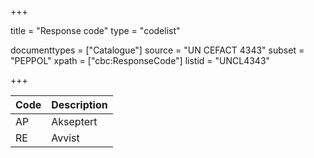 +++

title = "Response code"
type = "codelist"

documenttypes = ["Catalogue"]
source = "UN CEFACT 4343"
subset = "PEPPOL"
xpath = ["cbc:ResponseCode"]
listid = "UNCL4343"

+++

| Code | Description |
| ---- | ----------- |
| AP   | Akseptert   |
| RE   | Avvist      |
